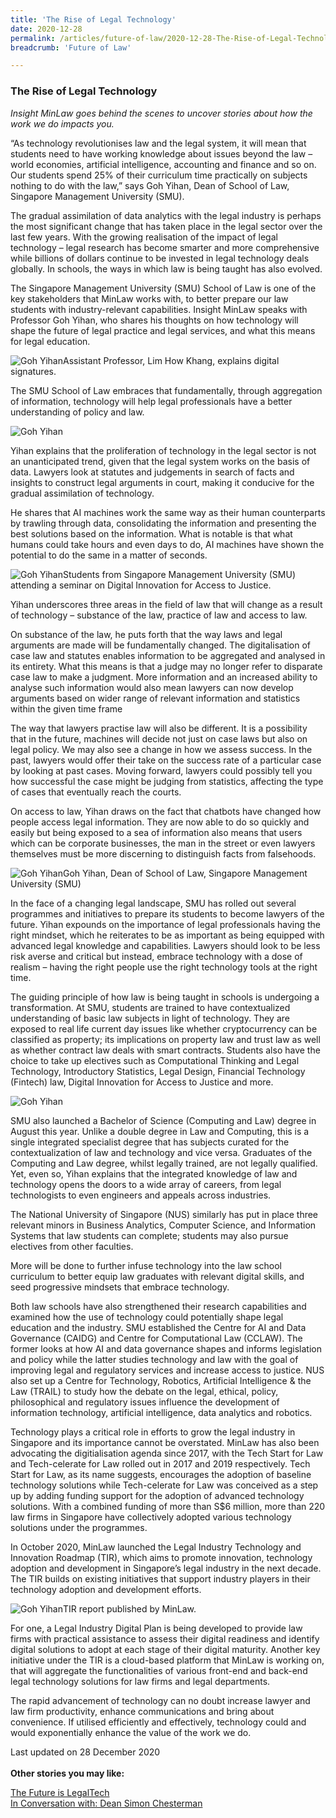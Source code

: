 ```yaml
---
title: 'The Rise of Legal Technology'
date: 2020-12-28
permalink: /articles/future-of-law/2020-12-28-The-Rise-of-Legal-Technology
breadcrumb: 'Future of Law'

---
```



### **The Rise of Legal Technology**

<i>Insight MinLaw goes behind the scenes to uncover stories about how the work we do impacts you.</i>
<br>

“As technology revolutionises law and the legal system, it will mean that students need to have working knowledge about issues beyond the law – world economies, artificial intelligence, accounting and finance and so on. Our students spend 25% of their curriculum time practically on subjects nothing to do with the law,” says Goh Yihan, Dean of School of Law, Singapore Management University (SMU).

The gradual assimilation of data analytics with the legal industry is perhaps the most significant change that has taken place in the legal sector over the last few years. With the growing realisation of the impact of legal technology – legal research has become smarter and more comprehensive while billions of dollars continue to be invested in legal technology deals globally. In schools, the ways in which law is being taught has also evolved.  

The Singapore Management University (SMU) School of Law is one of the key stakeholders that MinLaw works with, to better prepare our law students with industry-relevant capabilities. Insight MinLaw speaks with Professor Goh Yihan, who shares his thoughts on how technology will shape the future of legal practice and legal services, and what this means for legal education.

<div class="image">
  <img src="/images/GYH1.jpg" title="Goh Yihan" alt="Goh Yihan">Assistant Professor, Lim How Khang, explains digital signatures.
</div>

The SMU School of Law embraces that fundamentally, through aggregation of information, technology will help legal professionals have a better understanding of policy and law.

<div class="image">
  <img src="/images/GYH2.jpg/" title="Goh Yihan" alt="Goh Yihan">
</div>  

Yihan explains that the proliferation of technology in the legal sector is not an unanticipated trend, given that the legal system works on the basis of data. Lawyers look at statutes and judgements in search of facts and insights to construct legal arguments in court, making it conducive for the gradual assimilation of technology.

He shares that AI machines work the same way as their human counterparts by trawling through data, consolidating the information and presenting the best solutions based on the information. What is notable is that what humans could take hours and even days to do, AI machines have shown the potential to do the same in a matter of seconds.
 
 <div class="image">
  <img src="/images/GYH3.jpg" title="Goh Yihan" alt="Goh Yihan">Students from Singapore Management University (SMU) attending a seminar on Digital Innovation for Access to Justice.</div>
 
Yihan underscores three areas in the field of law that will change as a result of technology – substance of the law, practice of law and access to law.

On substance of the law, he puts forth that the way laws and legal arguments are made will be fundamentally changed. The digitalisation of case law and statutes enables information to be aggregated and analysed in its entirety. What this means is that a judge may no longer refer to disparate case law to make a judgment. More information and an increased ability to analyse such information would also mean lawyers can now develop arguments based on wider range of relevant information and statistics within the given time frame

The way that lawyers practise law will also be different. It is a possibility that in the future, machines will decide not just on case laws but also on legal policy. We may also see a change in how we assess success. In the past, lawyers would offer their take on the success rate of a particular case by looking at past cases. Moving forward, lawyers could possibly tell you how successful the case might be judging from statistics, affecting the type of cases that eventually reach the courts. 

On access to law, Yihan draws on the fact that chatbots have changed how people access legal information. They are now able to do so quickly and easily but being exposed to a sea of information also means that users which can be corporate businesses, the man in the street or even lawyers themselves must be more discerning to distinguish facts from falsehoods. 

<div class="image">
  <img src="/images/GYH4.jpg/" title="Goh Yihan" alt="Goh Yihan">Goh Yihan, Dean of School of Law, Singapore Management University (SMU)
</div>

In the face of a changing legal landscape, SMU has rolled out several programmes and initiatives to prepare its students to become lawyers of the future. Yihan expounds on the importance of legal professionals having the right mindset, which he reiterates to be as important as being equipped with advanced legal knowledge and capabilities. Lawyers should look to be less risk averse and critical but instead, embrace technology with a dose of realism – having the right people use the right technology tools at the right time. 

The guiding principle of how law is being taught in schools is undergoing a transformation. At SMU, students are trained to have contextualized understanding of basic law subjects in light of technology. They are exposed to real life current day issues like whether cryptocurrency can be classified as property; its implications on property law and trust law as well as whether contract law deals with smart contracts. Students also have the choice to take up electives such as Computational Thinking and Legal Technology, Introductory Statistics, Legal Design, Financial Technology (Fintech) law, Digital Innovation for Access to Justice and more.

<div class="image">
  <img src="/images/GYH5.jpg/" title="Goh Yihan" alt="Goh Yihan">
</div>

SMU also launched a Bachelor of Science (Computing and Law) degree in August this year. Unlike a double degree in Law and Computing, this is a single integrated specialist degree that has subjects curated for the contextualization of law and technology and vice versa. Graduates of the Computing and Law degree, whilst legally trained, are not legally qualified. Yet, even so, Yihan explains that the integrated knowledge of law and technology opens the doors to a wide array of careers, from legal technologists to even engineers and appeals across industries. 

The National University of Singapore (NUS) similarly has put in place three relevant minors in Business Analytics, Computer Science, and Information Systems that law students can complete; students may also pursue electives from other faculties. 

More will be done to further infuse technology into the law school curriculum to better equip law graduates with relevant digital skills, and seed progressive mindsets that embrace technology.

Both law schools have also strengthened their research capabilities and examined how the use of technology could potentially shape legal education and the industry. SMU established the Centre for AI and Data Governance (CAIDG) and Centre for Computational Law (CCLAW). The former looks at how AI and data governance shapes and informs legislation and policy while the latter studies technology and law with the goal of improving legal and regulatory services and increase access to justice. NUS also set up a Centre for Technology, Robotics, Artificial Intelligence & the Law (TRAIL) to study how the debate on the legal, ethical, policy, philosophical and regulatory issues influence the development of information technology, artificial intelligence, data analytics and robotics. 

Technology plays a critical role in efforts to grow the legal industry in Singapore and its importance cannot be overstated. MinLaw has also been advocating the digitialisation agenda since 2017, with the Tech Start for Law and Tech-celerate for Law rolled out in 2017 and 2019 respectively. Tech Start for Law, as its name suggests, encourages the adoption of baseline technology solutions while Tech-celerate for Law was conceived as a step up by adding funding support for the adoption of advanced technology solutions. With a combined funding of more than S$6 million, more than 220 law firms in Singapore have collectively adopted various technology solutions under the programmes.

In October 2020, MinLaw launched the Legal Industry Technology and Innovation Roadmap (TIR), which aims to promote innovation, technology adoption and development in Singapore’s legal industry in the next decade. The TIR builds on existing initiatives that support industry players in their technology adoption and development efforts.

<div class="image">
  <img src="/images/GYH6.jpg/" title="Goh Yihan" alt="Goh Yihan">TIR report published by MinLaw.
</div>

For one, a Legal Industry Digital Plan is being developed to provide law firms with practical assistance to assess their digital readiness and identify digital solutions to adopt at each stage of their digital maturity. Another key initiative under the TIR is a cloud-based platform that MinLaw is working on, that will aggregate the functionalities of various front-end and back-end legal technology solutions for law firms and legal departments.

The rapid advancement of technology can no doubt increase lawyer and law firm productivity, enhance communications and bring about convenience. If utilised efficiently and effectively, technology could and would exponentially enhance the value of the work we do. 

Last updated on 28 December 2020
<br>
<br>
<b>Other stories you may like:</b>

<a href="https://insight.mlaw.gov.sg/articles/future-of-law/2021-05-05-the-future-is-legaltech" target="new">The Future is LegalTech</a><br><a href="https://insight.mlaw.gov.sg/articles/future-of-law/2021-10-27-in-conversation-with-dean-simon-chesterman" target="new">In Conversation with: Dean Simon Chesterman</a>
